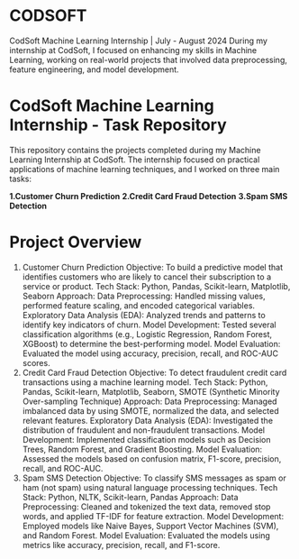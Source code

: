 # CODSOFT
CodSoft Machine Learning Internship | July - August 2024 During my internship at CodSoft, I focused on enhancing my skills in Machine Learning, working on real-world projects that involved data preprocessing, feature engineering, and model development. 
# CodSoft Machine Learning Internship - Task Repository
This repository contains the projects completed during my Machine Learning Internship at CodSoft. The internship focused on practical applications of machine learning techniques, and I worked on three main tasks:

<b>1.Customer Churn Prediction</b>
<b>2.Credit Card Fraud Detection</b>
<b>3.Spam SMS Detection</b>

# Project Overview
1. Customer Churn Prediction
Objective: To build a predictive model that identifies customers who are likely to cancel their subscription to a service or product.
Tech Stack: Python, Pandas, Scikit-learn, Matplotlib, Seaborn
Approach:
Data Preprocessing: Handled missing values, performed feature scaling, and encoded categorical variables.
Exploratory Data Analysis (EDA): Analyzed trends and patterns to identify key indicators of churn.
Model Development: Tested several classification algorithms (e.g., Logistic Regression, Random Forest, XGBoost) to determine the best-performing model.
Model Evaluation: Evaluated the model using accuracy, precision, recall, and ROC-AUC scores.
2. Credit Card Fraud Detection
Objective: To detect fraudulent credit card transactions using a machine learning model.
Tech Stack: Python, Pandas, Scikit-learn, Matplotlib, Seaborn, SMOTE (Synthetic Minority Over-sampling Technique)
Approach:
Data Preprocessing: Managed imbalanced data by using SMOTE, normalized the data, and selected relevant features.
Exploratory Data Analysis (EDA): Investigated the distribution of fraudulent and non-fraudulent transactions.
Model Development: Implemented classification models such as Decision Trees, Random Forest, and Gradient Boosting.
Model Evaluation: Assessed the models based on confusion matrix, F1-score, precision, recall, and ROC-AUC.
3. Spam SMS Detection
Objective: To classify SMS messages as spam or ham (not spam) using natural language processing techniques.
Tech Stack: Python, NLTK, Scikit-learn, Pandas
Approach:
Data Preprocessing: Cleaned and tokenized the text data, removed stop words, and applied TF-IDF for feature extraction.
Model Development: Employed models like Naive Bayes, Support Vector Machines (SVM), and Random Forest.
Model Evaluation: Evaluated the models using metrics like accuracy, precision, recall, and F1-score.
